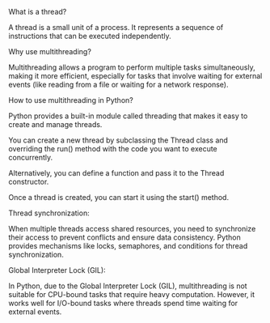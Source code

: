  What is a thread?

A thread is a small unit of a process. It represents a sequence of instructions that can be executed independently.

Why use multithreading?

Multithreading allows a program to perform multiple tasks simultaneously, making it more efficient, especially for tasks that involve waiting for external events (like reading from a file or waiting for a network response).

How to use multithreading in Python?

Python provides a built-in module called threading that makes it easy to create and manage threads.

You can create a new thread by subclassing the Thread class and overriding the run() method with the code you want to execute concurrently.

Alternatively, you can define a function and pass it to the Thread constructor.

Once a thread is created, you can start it using the start() method.

Thread synchronization:

When multiple threads access shared resources, you need to synchronize their access to prevent conflicts and ensure data consistency. Python provides mechanisms like locks, semaphores, and conditions for thread synchronization.

Global Interpreter Lock (GIL):

In Python, due to the Global Interpreter Lock (GIL), multithreading is not suitable for CPU-bound tasks that require heavy computation. However, it works well for I/O-bound tasks where threads spend time waiting for external events.